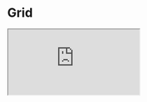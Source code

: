 # Grid

<p data-height="265" data-theme-id="light" data-slug-hash="rOLEGe" data-default-tab="result" data-user="taniarascia" data-embed-version="2" data-pen-title="Easiest Flex Grid Ever" class="codepen">

<iframe id="iFrameKey-65b5b1d6-cfc3-b847-0bf3-ec72d7cd9d57" src="https://s.codepen.io/boomerang/iFrameKey-65b5b1d6-cfc3-b847-0bf3-ec72d7cd9d57/index.html" name="CodePen" allowfullscreen="true" sandbox="allow-scripts allow-pointer-lock allow-same-origin allow-popups allow-modals allow-forms" allowtransparency="true" class="result-iframe"></iframe>